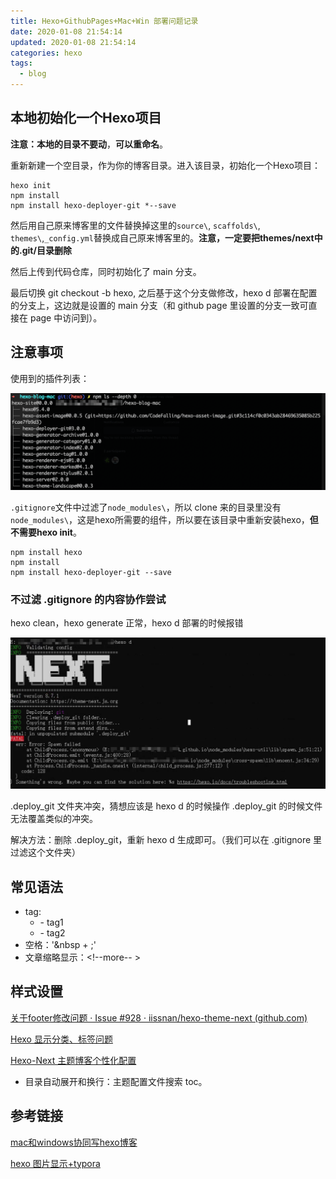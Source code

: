 ```yaml
---
title: Hexo+GithubPages+Mac+Win 部署问题记录
date: 2020-01-08 21:54:14
updated: 2020-01-08 21:54:14
categories: hexo
tags: 
  - blog
---
```


## 本地初始化一个Hexo项目

**注意：本地的目录不要动**，**可以重命名**。

重新新建一个空目录，作为你的博客目录。进入该目录，初始化一个Hexo项目：<!--more-->

```
hexo init
npm install
npm install hexo-deployer-git *--save
```

然后用自己原来博客里的文件替换掉这里的`source\`, `scaffolds\`, `themes\`,`_config.yml`替换成自己原来博客里的。**注意，一定要把themes/next中的.git/目录删除**



然后上传到代码仓库，同时初始化了 main 分支。

最后切换 git checkout -b hexo, 之后基于这个分支做修改，hexo d 部署在配置的分支上，这边就是设置的 main 分支（和 github page 里设置的分支一致可直接在 page 中访问到）。

## 注意事项

使用到的插件列表：

![Sni_2409222314](hexo+win+mac/Sni_2409222314.png)



`.gitignore`文件中过滤了`node_modules\`，所以 clone 来的目录里没有`node_modules\`，这是hexo所需要的组件，所以要在该目录中重新安装hexo，**但不需要hexo init**。

```
npm install hexo
npm install
npm install hexo-deployer-git --save
```

### 不过滤 .gitignore 的内容协作尝试

hexo clean，hexo generate 正常，hexo d 部署的时候报错

![Sni_2409230640](hexo+win+mac/Sni_2409230640.png)

.deploy_git 文件夹冲突，猜想应该是 hexo d 的时候操作 .deploy_git 的时候文件无法覆盖类似的冲突。

解决方法：删除 .deploy_git，重新 hexo d 生成即可。（我们可以在 .gitignore 里过滤这个文件夹）



## 常见语法

- tag: 
  - -&nbsp;tag1
  - -&nbsp;tag2
- 空格：'&nbsp + ;'
- 文章缩略显示：<!--more-- >



## 样式设置

[关于footer修改问题 · Issue #928 · iissnan/hexo-theme-next (github.com)](https://github.com/iissnan/hexo-theme-next/issues/928)

[Hexo 显示分类、标签问题](https://blog.csdn.net/Wonz5130/article/details/84666519)

[Hexo-Next 主题博客个性化配置](https://blog.csdn.net/as480133937/article/details/100138838)

- 目录自动展开和换行：主题配置文件搜索 toc。

## 参考链接

[mac和windows协同写hexo博客](https://wandouduoduo.github.io/articles/902dbefe.html)

[hexo 图片显示+typora](https://www.caoayu.xyz/post/hexo/)

